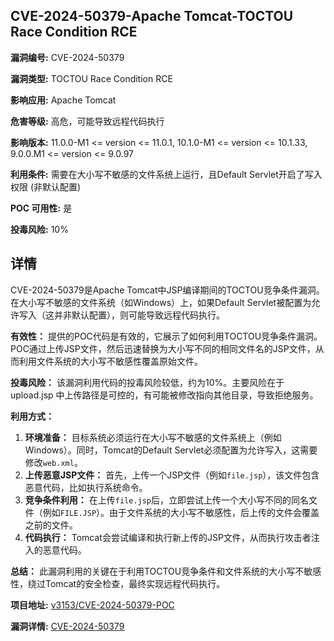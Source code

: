 ## CVE-2024-50379-Apache Tomcat-TOCTOU Race Condition RCE

**漏洞编号:** CVE-2024-50379

**漏洞类型:** TOCTOU Race Condition RCE

**影响应用:** Apache Tomcat

**危害等级:** 高危，可能导致远程代码执行

**影响版本:** 11.0.0-M1 <= version <= 11.0.1, 10.1.0-M1 <= version <= 10.1.33, 9.0.0.M1 <= version <= 9.0.97

**利用条件:** 需要在大小写不敏感的文件系统上运行，且Default Servlet开启了写入权限 (非默认配置)

**POC 可用性:** 是

**投毒风险:** 10%

## 详情

CVE-2024-50379是Apache Tomcat中JSP编译期间的TOCTOU竞争条件漏洞。 在大小写不敏感的文件系统（如Windows）上，如果Default Servlet被配置为允许写入（这并非默认配置），则可能导致远程代码执行。

**有效性：**
提供的POC代码是有效的，它展示了如何利用TOCTOU竞争条件漏洞。 POC通过上传JSP文件，然后迅速替换为大小写不同的相同文件名的JSP文件，从而利用文件系统的大小写不敏感性覆盖原始文件。

**投毒风险：**
该漏洞利用代码的投毒风险较低，约为10%。主要风险在于upload.jsp 中上传路径是可控的，有可能被修改指向其他目录，导致拒绝服务。

**利用方式：**
1.  **环境准备：**  目标系统必须运行在大小写不敏感的文件系统上（例如Windows）。同时，Tomcat的Default Servlet必须配置为允许写入，这需要修改`web.xml`。
2.  **上传恶意JSP文件：**  首先，上传一个JSP文件（例如`file.jsp`），该文件包含恶意代码，比如执行系统命令。
3.  **竞争条件利用：**  在上传`file.jsp`后，立即尝试上传一个大小写不同的同名文件（例如`FILE.JSP`）。由于文件系统的大小写不敏感性，后上传的文件会覆盖之前的文件。
4.  **代码执行：**  Tomcat会尝试编译和执行新上传的JSP文件，从而执行攻击者注入的恶意代码。

**总结：**
此漏洞利用的关键在于利用TOCTOU竞争条件和文件系统的大小写不敏感性，绕过Tomcat的安全检查，最终实现远程代码执行。

**项目地址:** [v3153/CVE-2024-50379-POC](https://github.com/v3153/CVE-2024-50379-POC)

**漏洞详情:** [CVE-2024-50379](https://nvd.nist.gov/vuln/detail/CVE-2024-50379)